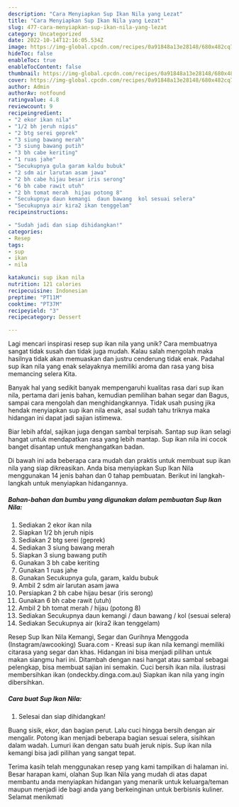```yaml
---
description: "Cara Menyiapkan Sup Ikan Nila yang Lezat"
title: "Cara Menyiapkan Sup Ikan Nila yang Lezat"
slug: 477-cara-menyiapkan-sup-ikan-nila-yang-lezat
category: Uncategorized
date: 2022-10-14T12:16:05.534Z
image: https://img-global.cpcdn.com/recipes/0a91848a13e28148/680x482cq70/sup-ikan-nila-foto-resep-utama.jpg
hideToc: false
enableToc: true
enableTocContent: false
thumbnail: https://img-global.cpcdn.com/recipes/0a91848a13e28148/680x482cq70/sup-ikan-nila-foto-resep-utama.jpg
cover: https://img-global.cpcdn.com/recipes/0a91848a13e28148/680x482cq70/sup-ikan-nila-foto-resep-utama.jpg
author: Admin
authorAv: notfound
ratingvalue: 4.8
reviewcount: 9
recipeingredient:
- "2 ekor ikan nila"
- "1/2 bh jeruh nipis"
- "2 btg serei geprek"
- "3 siung bawang merah"
- "3 siung bawang putih"
- "3 bh cabe keriting"
- "1 ruas jahe"
- "Secukupnya gula garam kaldu bubuk"
- "2 sdm air larutan asam jawa"
- "2 bh cabe hijau besar iris serong"
- "6 bh cabe rawit utuh"
- "2 bh tomat merah  hijau potong 8"
- "Secukupnya daun kemangi  daun bawang  kol sesuai selera"
- "Secukupnya air kira2 ikan tenggelam"
recipeinstructions:

- "Sudah jadi dan siap dihidangkan!"
categories:
- Resep
tags:
- sup
- ikan
- nila

katakunci: sup ikan nila 
nutrition: 121 calories
recipecuisine: Indonesian
preptime: "PT11M"
cooktime: "PT37M"
recipeyield: "3"
recipecategory: Dessert

---
```





Lagi mencari inspirasi resep sup ikan nila yang unik? Cara membuatnya sangat tidak susah dan tidak juga mudah. Kalau salah mengolah maka hasilnya tidak akan memuaskan dan justru cenderung tidak enak. Padahal sup ikan nila yang enak selayaknya memiliki aroma dan rasa yang bisa memancing selera Kita.





Banyak hal yang sedikit banyak mempengaruhi kualitas rasa dari sup ikan nila, pertama dari jenis bahan, kemudian pemilihan bahan segar dan Bagus, sampai cara mengolah dan menghidangkannya. Tidak usah pusing jika hendak menyiapkan sup ikan nila enak,      asal sudah tahu triknya maka hidangan ini dapat jadi sajian istimewa.














Biar lebih afdal, sajikan juga dengan sambal terpisah. Santap sup ikan selagi hangat untuk mendapatkan rasa yang lebih mantap. Sup ikan nila ini cocok banget disantap untuk menghangatkan badan.






Di bawah ini ada beberapa cara mudah dan praktis untuk membuat sup ikan nila yang siap dikreasikan. Anda bisa menyiapkan Sup Ikan Nila menggunakan 14 jenis bahan dan 0 tahap pembuatan. Berikut ini langkah-langkah untuk menyiapkan hidangannya.

<!--inarticleads1-->

##### Bahan-bahan dan bumbu yang digunakan dalam pembuatan Sup Ikan Nila:

1. Sediakan 2 ekor ikan nila
1. Siapkan 1/2 bh jeruh nipis
1. Sediakan 2 btg serei (geprek)
1. Sediakan 3 siung bawang merah
1. Siapkan 3 siung bawang putih
1. Gunakan 3 bh cabe keriting
1. Gunakan 1 ruas jahe
1. Gunakan Secukupnya gula, garam, kaldu bubuk
1. Ambil 2 sdm air larutan asam jawa
1. Persiapkan 2 bh cabe hijau besar (iris serong)
1. Gunakan 6 bh cabe rawit (utuh)
1. Ambil 2 bh tomat merah / hijau (potong 8)
1. Sediakan Secukupnya daun kemangi / daun bawang / kol (sesuai selera)
1. Sediakan Secukupnya air (kira2 ikan tenggelam)


Resep Sup Ikan Nila Kemangi, Segar dan Gurihnya Menggoda (Instagram/awcooking) Suara.com - Kreasi sup ikan nila kemangi memiliki citarasa yang segar dan khas. Hidangan ini bisa menjadi pilihan untuk makan siangmu hari ini. Ditambah dengan nasi hangat atau sambal sebagai pelengkap, bisa membuat sajian ini semakin. Cuci bersih ikan nila. ilustrasi membersihkan ikan (ondeckby.dinga.com.au) Siapkan ikan nila yang ingin dibersihkan. 

<!--inarticleads2-->

##### Cara buat Sup Ikan Nila:


1. Selesai dan siap dihidangkan!

Buang sisik, ekor, dan bagian perut. Lalu cuci hingga bersih dengan air mengalir. Potong ikan menjadi beberapa bagian sesuai selera, sisihkan dalam wadah. Lumuri ikan dengan satu buah jeruk nipis. Sup ikan nila kemangi bisa jadi pilihan yang sangat tepat. 

Terima kasih telah menggunakan resep yang kami tampilkan di halaman ini. Besar harapan kami, olahan Sup Ikan Nila yang mudah di atas dapat membantu anda menyiapkan hidangan yang menarik untuk keluarga/teman maupun menjadi ide bagi anda yang berkeinginan untuk berbisnis kuliner. Selamat menikmati
